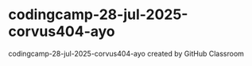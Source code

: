 # codingcamp-28-jul-2025-corvus404-ayo
codingcamp-28-jul-2025-corvus404-ayo created by GitHub Classroom
